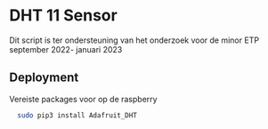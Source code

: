 
# DHT 11 Sensor

Dit script is ter ondersteuning van het onderzoek voor de minor ETP september 2022- januari 2023



## Deployment

Vereiste packages voor op de raspberry

```bash
  sudo pip3 install Adafruit_DHT
```

